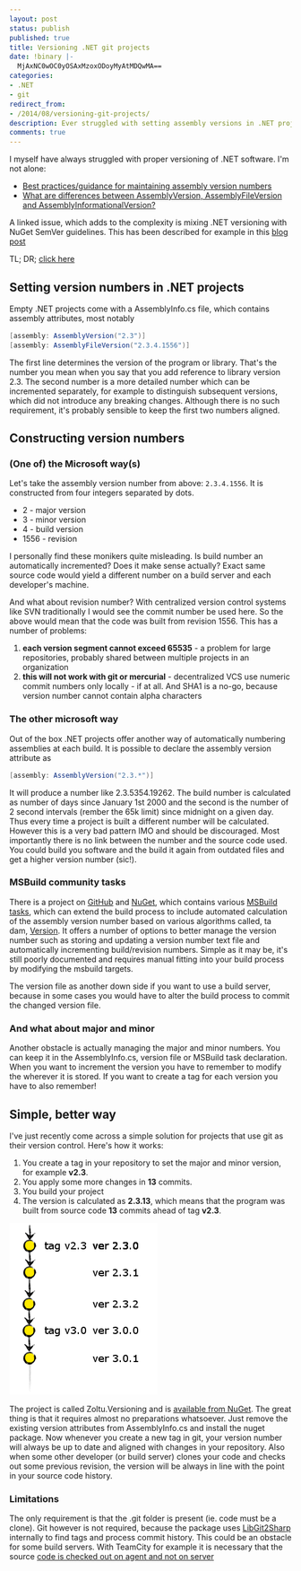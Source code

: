```yaml
---
layout: post
status: publish
published: true
title: Versioning .NET git projects
date: !binary |-
  MjAxNC0wOC0yOSAxMzoxODoyMyAtMDQwMA==
categories:
- .NET
- git
redirect_from:
- /2014/08/versioning-git-projects/
description: Ever struggled with setting assembly versions in .NET projects? Here's a simple a elegant way!
comments: true
---
```


I myself have always struggled with proper versioning of .NET software. I'm not alone:

* [Best practices/guidance for maintaining assembly version numbers](http://stackoverflow.com/questions/3768261/best-practices-guidance-for-maintaining-assembly-version-numbers)
* [What are differences between AssemblyVersion, AssemblyFileVersion and AssemblyInformationalVersion?](http://stackoverflow.com/questions/64602/what-are-differences-between-assemblyversion-assemblyfileversion-and-assemblyin)

A linked issue, which adds to the complexity is mixing .NET versioning with NuGet SemVer guidelines.
This has been described for example in this [blog post](http://ruthlesslyhelpful.net/2012/03/05/build-numbering-and-versioning/)

<!--more-->

TL; DR; [click here](#solution)

## Setting version numbers in .NET projects

Empty .NET projects come with a AssemblyInfo.cs file, which contains assembly attributes, most notably

``` c#
[assembly: AssemblyVersion("2.3")]
[assembly: AssemblyFileVersion("2.3.4.1556")]
```

The first line determines the version of the program or library. That's the number you mean when you say that you add
reference to library version 2.3. The second number is a more detailed number which can be incremented separately, for
example to distinguish subsequent versions, which did not introduce any breaking changes. Although there is no such
requirement, it's probably sensible to keep the first two numbers aligned.

## Constructing version numbers

### (One of) the Microsoft way(s)

Let's take the assembly version number from above: `2.3.4.1556`. It is constructed from four integers
separated by dots.

* 2 - major version
* 3 - minor version
* 4 - build version
* 1556 - revision

I personally find these monikers quite misleading. Is build number an automatically incremented? Does it make sense
actually? Exact same source code would yield a different number on a build server and each developer's machine.

And what about revision number? With centralized version control systems like SVN traditionally I would see the commit
number be used here. So the above would mean that the code was built from revision 1556. This has a number of problems:

1. __each version segment cannot exceed 65535__ - a problem for large repositories, probably shared between multiple projects in an organization
1. __this will not work with git or mercurial__ - decentralized VCS use numeric commit numbers only locally - if at all. And SHA1 is a no-go, because version number cannot contain alpha characters<br />

### The other microsoft way

Out of the box .NET projects offer another way of automatically numbering assemblies at each build. It is possible to
declare the assembly version attribute as

``` c#
[assembly: AssemblyVersion("2.3.*")]
```

It will produce a number like 2.3.5354.19262. The build number is calculated as number of days since January 1st 2000
and the second is the number of 2 second intervals (rember the 65k limit) since midnight on a given day. Thus every time
a project is built a different number will be calculated. However this is a very bad pattern IMO and should be
discouraged. Most importantly there is no link between the number and the source code used. You could build you software
and the build it again from outdated files and get a higher version number (sic!).

### MSBuild community tasks

There is a project on [GitHub](https://github.com/loresoft/msbuildtasks) and [NuGet](https://nuget.org/packages/MSBuildTasks), 
which contains various [MSBuild tasks](http://msdn.microsoft.com/en-us/library/ms171466.aspx), which can extend the build 
process to include automated calculation of the assembly version number based on various algorithms called, ta dam, 
[Version](https://github.com/loresoft/msbuildtasks/blob/master/Source/MSBuild.Community.Tasks/Version.cs). It offers a 
number of options to better manage the version number such as storing and updating a version number text file and
automatically incrementing build/revision numbers. Simple as it may be, it's still poorly documented and requires manual 
fitting into your build process by modifying the msbuild targets.

The version file as another down side if you want to use a build server, because in some cases you would have to alter 
the build process to commit the changed version file.

### And what about major and minor

Another obstacle is actually managing the major and minor numbers. You can keep it in the AssemblyInfo.cs, version file 
or MSBuild task declaration. When you want to increment the version you have to remember to modify the wherever it is 
stored. If you want to create a tag for each version you have to also remember!

## <a name="solution">Simple, better way</a>
I've just recently come across a simple solution for projects that use git as their version control. Here's how it works:

1. You create a tag in your repository to set the major and minor version, for example __v2.3__.
1. You apply some more changes in __13__ commits.
1. You build your project
1. The version is calculated as __2.3.13__, which means that the program was built from source code __13__ commits ahead of tag __v2.3__.

![git-ver](/uploads/2014/08/git-ver.png)

The project is called Zoltu.Versioning and is [available from NuGet](https://www.nuget.org/packages/Zoltu.Versioning/).
The great thing is that it requires almost no preparations whatsoever. Just remove the existing version attributes from
AssemblyInfo.cs and install the nuget package. Now whenever you create a new tag in git, your version number will always
be up to date and aligned with changes in your repository. Also when some other developer (or build server) clones your
code and checks out some previous revision, the version will be always in line with the point in your source code history.

### Limitations

The only requirement is that the .git folder is present (ie. code must be a clone). Git however is not required, because
the package uses [LibGit2Sharp](https://www.nuget.org/packages/LibGit2Sharp) internally to find tags and process commit
history. This could be an obstacle for some build servers. With TeamCity for example it is necessary that the source
[code is checked out on agent and not on server](http://stackoverflow.com/questions/17555931/how-do-i-get-teamcity-to-create-the-git-directory-when-cloning-a-repo-for-build)
